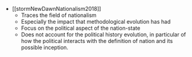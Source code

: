 * [[stormNewDawnNationalism2018]] 
	* Traces the field of nationalism 
	* Especially the impact that methodological evolution has had
	* Focus on the political aspect of the nation-state 
	- Does not account for the political history evolution, in particular of how the political interacts with the definition of nation and its possible inception. 